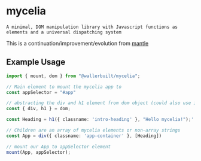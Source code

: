 # mycelia

```
A minimal, DOM manipulation library with Javascript functions as elements and a universal dispatching system
```

This is a continuation/improvement/evolution from [mantle](https://github.com/mdxprograms/mantle)

## Example Usage

```typescript
import { mount, dom } from "@wallerbuilt/mycelia";

// Main element to mount the mycelia app to
const appSelector = "#app"

// abstracting the div and h1 element from dom object (could also use it as `dom.div` and `dom.h1`)
const { div, h1 } = dom;

const Heading = h1({ classname: 'intro-heading' }, "Hello mycelia!");'

// Children are an array of mycelia elements or non-array strings
const App = div({ classname: 'app-container' }, [Heading])

// mount our App to appSelector element
mount(App, appSelector);
```
